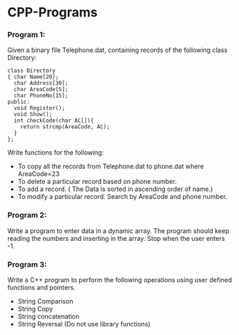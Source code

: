 # CPP-Programs

### Program 1:

Given a binary file Telephone.dat, containing records of the following class Directory:

```
class Directory
{ char Name[20];	  
  char Address[30];
  char AreaCode[5]; 
  char PhoneNo[15];
public:
  void Register();
  void Show();	
  int checkCode(char AC[]){
    return strcmp(AreaCode, AC);	
  }
};
```
Write functions for the following:

* To copy all the records from Telephone.dat to phone.dat where AreaCode=23
* To delete a particular record based on phone number.
* To add a record. ( The Data is sorted in ascending order of name.)
* To modify a particular record. Search by AreaCode and phone number.

### Program 2:
 Write a program to enter data in a dynamic array. The program should keep reading the numbers and inserting in the array. Stop when the user enters -1.

### Program 3:
Write a C++ program to perform the following operations using user defined functions and pointers.
* String Comparison
* String Copy
* String concatenation 
* String Reversal (Do not use library functions)
